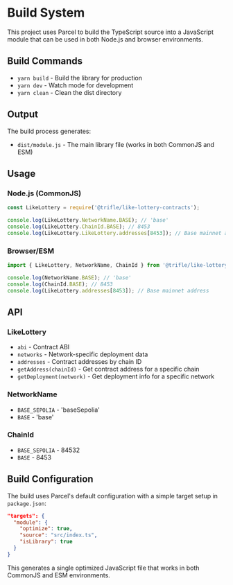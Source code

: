 # Build System

This project uses Parcel to build the TypeScript source into a JavaScript module that can be used in both Node.js and browser environments.

## Build Commands

- `yarn build` - Build the library for production
- `yarn dev` - Watch mode for development
- `yarn clean` - Clean the dist directory

## Output

The build process generates:

- `dist/module.js` - The main library file (works in both CommonJS and ESM)

## Usage

### Node.js (CommonJS)

```javascript
const LikeLottery = require('@trifle/like-lottery-contracts');

console.log(LikeLottery.NetworkName.BASE); // 'base'
console.log(LikeLottery.ChainId.BASE); // 8453
console.log(LikeLottery.LikeLottery.addresses[8453]); // Base mainnet address
```

### Browser/ESM

```javascript
import { LikeLottery, NetworkName, ChainId } from '@trifle/like-lottery-contracts';

console.log(NetworkName.BASE); // 'base'
console.log(ChainId.BASE); // 8453
console.log(LikeLottery.addresses[8453]); // Base mainnet address
```

## API

### LikeLottery

- `abi` - Contract ABI
- `networks` - Network-specific deployment data
- `addresses` - Contract addresses by chain ID
- `getAddress(chainId)` - Get contract address for a specific chain
- `getDeployment(network)` - Get deployment info for a specific network

### NetworkName

- `BASE_SEPOLIA` - 'baseSepolia'
- `BASE` - 'base'

### ChainId

- `BASE_SEPOLIA` - 84532
- `BASE` - 8453

## Build Configuration

The build uses Parcel's default configuration with a simple target setup in `package.json`:

```json
"targets": {
  "module": {
    "optimize": true,
    "source": "src/index.ts",
    "isLibrary": true
  }
}
```

This generates a single optimized JavaScript file that works in both CommonJS and ESM environments.
